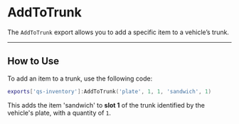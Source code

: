 # AddToTrunk

The `AddToTrunk` export allows you to add a specific item to a vehicle’s trunk.

***

## How to Use

To add an item to a trunk, use the following code:

```lua
exports['qs-inventory']:AddToTrunk('plate', 1, 1, 'sandwich', 1)
```

This adds the item 'sandwich' to **slot 1** of the trunk identified by the vehicle's plate, with a quantity of `1`.
